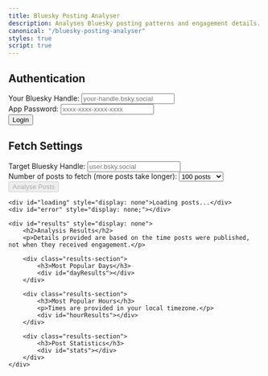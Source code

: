 ```yaml
---
title: Bluesky Posting Analyser
description: Analyses Bluesky posting patterns and engagement details.
canonical: "/bluesky-posting-analyser"
styles: true
script: true
---
```


<div>
    <div class="authentication">
        <h2>Authentication</h2>
        <div>
            <label for="authHandle">Your Bluesky Handle:</label>
            <input type="text" id="authHandle" placeholder="your-handle.bsky.social"/>
        </div>
        <div>
            <label for="appPassword">App Password:</label>
            <input type="password" id="appPassword" placeholder="xxxx-xxxx-xxxx-xxxx" />
        </div>
        <button onclick="authenticate()">Login</button>
        <div id="authStatus"></div>
    </div>
    <div class="fetch-settings">
        <h2>Fetch Settings</h2>
        <div>
            <label for="targetHandle">Target Bluesky Handle:</label>
            <input type="text" id="targetHandle" placeholder="user.bsky.social">
        </div>
        <div>
            <label for="postLimit">Number of posts to fetch (more posts take longer):</label>
            <select id="postLimit">
                <option value="25">25 posts</option>
                <option value="50">50 posts</option>
                <option value="100" selected>100 posts</option>
                <option value="200">200 posts</option>
                <option value="500">500 posts</option>
                <option value="1000">1000 posts</option>
            </select>
        </div>
        <div>
            <button onclick="analysePosts()" id="analyseBtn" disabled>Analyse Posts</button>
        </div>
    </div>

    <div id="loading" style="display: none">Loading posts...</div>
    <div id="error" style="display: none;"></div>

    <div id="results" style="display: none">
        <h2>Analysis Results</h2>
        <p>Details provided are based on the time posts were published, not when they received engagement.</p>

        <div class="results-section">
            <h3>Most Popular Days</h3>
            <div id="dayResults"></div>
        </div>

        <div class="results-section">
            <h3>Most Popular Hours</h3>
            <p>Times are provided in your local timezone.</p>
            <div id="hourResults"></div>
        </div>

        <div class="results-section">
            <h3>Post Statistics</h3>
            <div id="stats"></div>
        </div>
    </div>

</div>
